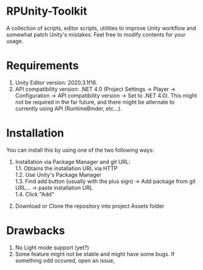 # RPUnity-Toolkit
A collection of scripts, editor scripts, utilities to improve Unity workflow and somewhat patch Unity's mistakes. Feel free to modify contents for your usage.

# Requirements
1. Unity Editor version: 2020.3.1f16.
2. API compatibility version: .NET 4.0 (Project Settings -> Player -> Configuration -> API compatibility version -> Set to .NET 4.0). This might not be required in the far future, and there might be alternate to currently using API (RuntimeBinder, etc...).

# Installation
You can install this by using one of the two following ways:

1. Installation via Package Manager and git URL:  
  1.1. Obtains the installation URL via HTTP  
  1.2. Use Unity's Package Manager  
  1.3. Find add button (usually with the plus sign) -> Add package from git URL... -> paste installation URL  
  1.4. Click "Add"  
  
2. Download or Clone the repository into project Assets folder

# Drawbacks
1. No Light mode support (yet?)  
2. Some feature might not be stable and might have some bugs. If something odd occured, open an issue,  
